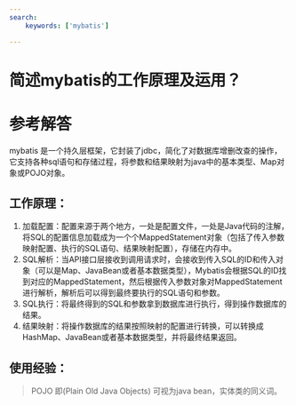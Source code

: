 ```yaml
---
search:
    keywords: ['mybatis']

---
```



# 简述mybatis的工作原理及运用？

# 参考解答
mybatis 是一个持久层框架，它封装了jdbc，简化了对数据库增删改查的操作，它支持各种sql语句和存储过程，将参数和结果映射为java中的基本类型、Map对象或POJO对象。

## 工作原理：

1. 加载配置：配置来源于两个地方，一处是配置文件，一处是Java代码的注解，将SQL的配置信息加载成为一个个MappedStatement对象（包括了传入参数映射配置、执行的SQL语句、结果映射配置），存储在内存中。
2. SQL解析：当API接口层接收到调用请求时，会接收到传入SQL的ID和传入对象（可以是Map、JavaBean或者基本数据类型），Mybatis会根据SQL的ID找到对应的MappedStatement，然后根据传入参数对象对MappedStatement进行解析，解析后可以得到最终要执行的SQL语句和参数。
3. SQL执行：将最终得到的SQL和参数拿到数据库进行执行，得到操作数据库的结果。
4. 结果映射：将操作数据库的结果按照映射的配置进行转换，可以转换成HashMap、JavaBean或者基本数据类型，并将最终结果返回。

## 使用经验：

> POJO 即(Plain Old Java Objects) 可视为java bean，实体类的同义词。